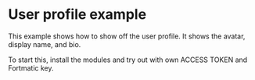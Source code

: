 # User profile example

This example shows how to show off the user profile.
It shows the avatar, display name, and bio.

To start this, install the modules and try out with own ACCESS TOKEN and Fortmatic key.
